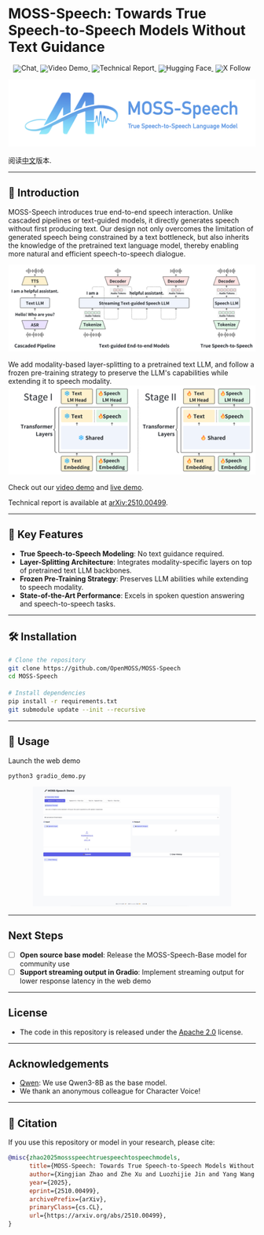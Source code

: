 # MOSS-Speech: Towards True Speech-to-Speech Models Without Text Guidance

<div align="center" style="line-height: 1;">
    <a href="https://huggingface.co/spaces/fnlp/MOSS-Speech" target="_blank" style="margin: 2px;">
        <img alt="Chat" src="https://img.shields.io/badge/🤖%20Demo-MOSS--Speech-536af5?color=ffc107&logoColor=white" style="display: inline-block; vertical-align: middle;"/>
    </a>
    <a href="https://moss-speech.open-moss.com/" target="_blank" style="margin: 2px;">
    <img alt="Video Demo" src="https://img.shields.io/badge/📹%20Video%20Demo-MOSS--Speech-536af5?color=1ae3f5&logoColor=white" style="display: inline-block; vertical-align: middle;"/>
    </a>
    <a href="https://arxiv.org/abs/2510.00499" target="_blank" style="margin: 2px;">
    <img alt="Technical Report" src="https://img.shields.io/badge/📄%20Technical%20Report-MOSS--Speech-4caf50?color=4caf50&logoColor=white" style="display: inline-block; vertical-align: middle;"/>
    </a>
    <a href="https://huggingface.co/collections/fnlp/moss-speech-68dbab23bc98501afede0cd3" target="_blank" style="margin: 2px;">
        <img alt="Hugging Face" src="https://img.shields.io/badge/%F0%9F%A4%97%20Hugging%20Face-MOSS--Speech-ffc107?color=ffc107&logoColor=white" style="display: inline-block; vertical-align: middle;"/>
    </a>
    <a href="https://x.com/Open_MOSS" target="_blank" style="margin: 2px;">
    <img alt="X Follow" src="https://img.shields.io/badge/Twitter-OpenMOSS-black?logo=x&logoColor=white" style="display: inline-block; vertical-align: middle;"/>
    </a>
</div>

![Logo](assets/logo-large.png)



阅读[中文](./README_ZH.md)版本.

---

## 📖 Introduction

MOSS-Speech introduces true end-to-end speech interaction. Unlike cascaded pipelines or text-guided models, it directly generates speech without first producing text. Our design not only overcomes the limitation of generated speech being constrained by a text bottleneck, but also inherits the knowledge of the pretrained text language model, thereby enabling more natural and efficient speech-to-speech dialogue.

![Architecture Comparison](assets/compare.png)

We add modality-based layer-splitting to a pretrained text LLM, and follow a frozen pre-training strategy to preserve the LLM's capabilities while extending it to speech modality.
![Architecture](assets/arch.png)

Check out our [video demo](https://moss-speech.open-moss.com/) and [live demo](https://huggingface.co/spaces/fnlp/MOSS-Speech).

Technical report is available at [arXiv:2510.00499](https://arxiv.org/abs/2510.00499).

---

## 🔑 Key Features


- **True Speech-to-Speech Modeling**: No text guidance required.  
- **Layer-Splitting Architecture**: Integrates modality-specific layers on top of pretrained text LLM backbones.
- **Frozen Pre-Training Strategy**: Preserves LLM abilities while extending to speech modality.
- **State-of-the-Art Performance**: Excels in spoken question answering and speech-to-speech tasks.

---

## 🛠️ Installation

```bash
# Clone the repository
git clone https://github.com/OpenMOSS/MOSS-Speech
cd MOSS-Speech

# Install dependencies
pip install -r requirements.txt 
git submodule update --init --recursive
```

---

## 🚀 Usage
Launch the web demo
```sh
python3 gradio_demo.py
```

<p align="center">
    <img src="assets/gradio.jpg" width="80%"> <br>
</p>


---

## Next Steps

- [ ] **Open source base model**: Release the MOSS-Speech-Base model for community use
- [ ] **Support streaming output in Gradio**: Implement streaming output for lower response latency in the web demo

---

## License
- The code in this repository is released under the [Apache 2.0](LICENSE) license.

---

## Acknowledgements
- [Qwen](https://github.com/QwenLM/Qwen3): We use Qwen3-8B as the base model.
- We thank an anonymous colleague for Character Voice!

---

## 📜 Citation

If you use this repository or model in your research, please cite:

```bibtex
@misc{zhao2025mossspeechtruespeechtospeechmodels,
      title={MOSS-Speech: Towards True Speech-to-Speech Models Without Text Guidance}, 
      author={Xingjian Zhao and Zhe Xu and Luozhijie Jin and Yang Wang and Hanfu Chen and Yaozhou Jiang and Ke Chen and Ruixiao Li and Mingshu Chen and Ruiming Wang and Wenbo Zhang and Yiyang Zhang and Donghua Yu and Yang Gao and Xiaogui Yang and Yitian Gong and Yuanfan Xu and Qinyuan Cheng and Zhaoye Fei and Shimin Li and Yaqian Zhou and Xuanjing Huang and Xipeng Qiu},
      year={2025},
      eprint={2510.00499},
      archivePrefix={arXiv},
      primaryClass={cs.CL},
      url={https://arxiv.org/abs/2510.00499}, 
}
```
